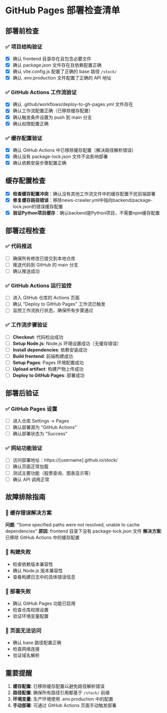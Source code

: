 # GitHub Pages 部署检查清单

## 部署前检查

### ✅ 项目结构验证
- [x] 确认 frontend 目录存在且包含必要文件
- [x] 确认 package.json 文件存在且依赖配置正确
- [x] 确认 vite.config.js 配置了正确的 base 路径 `/stock/`
- [x] 确认 .env.production 文件配置了正确的 API 地址

### ✅ GitHub Actions 工作流验证
- [x] 确认 .github/workflows/deploy-to-gh-pages.yml 文件存在
- [x] 确认工作流配置正确（已移除缓存配置）
- [x] 确认触发条件设置为 push 到 main 分支
- [x] 确认权限配置正确

### ✅ 缓存配置验证
- [x] 确认 GitHub Actions 中已移除缓存配置（解决路径解析错误）
- [x] 确认没有 package-lock.json 文件不会影响部署
- [x] 确认依赖安装步骤配置正确

## 缓存配置检查
- [x] **检查缓存配置冲突**：确认没有其他工作流文件中的缓存配置干扰前端部署
- [x] **修复缓存路径错误**：移除news-crawler.yml中指向backend/package-lock.json的错误缓存配置
- [x] **验证Python项目缓存**：确认backend是Python项目，不需要npm缓存配置

## 部署过程检查

### ✅ 代码推送
- [ ] 确保所有修改已提交到本地仓库
- [ ] 推送代码到 GitHub 的 main 分支
- [ ] 确认推送成功

### ✅ GitHub Actions 运行监控
- [ ] 进入 GitHub 仓库的 Actions 页面
- [ ] 确认 "Deploy to GitHub Pages" 工作流已触发
- [ ] 监控工作流执行状态，确保所有步骤通过

### ✅ 工作流步骤验证
- [ ] **Checkout**: 代码检出成功
- [ ] **Setup Node.js**: Node.js 环境设置成功（无缓存错误）
- [ ] **Install dependencies**: 依赖安装成功
- [ ] **Build frontend**: 前端构建成功
- [ ] **Setup Pages**: Pages 环境配置成功
- [ ] **Upload artifact**: 构建产物上传成功
- [ ] **Deploy to GitHub Pages**: 部署成功

## 部署后验证

### ✅ GitHub Pages 设置
- [ ] 进入仓库 Settings → Pages
- [ ] 确认部署源为 "GitHub Actions"
- [ ] 确认部署状态为 "Success"

### ✅ 网站功能验证
- [ ] 访问部署地址：https://[username].github.io/stock/
- [ ] 确认页面正常加载
- [ ] 测试主要功能（股票查询、图表显示等）
- [ ] 确认 API 调用正常

## 故障排除指南

### 🔧 缓存错误解决方案
**问题**: "Some specified paths were not resolved, unable to cache dependencies"
**原因**: frontend 目录下没有 package-lock.json 文件
**解决方案**: 已移除 GitHub Actions 中的缓存配置

### 🔧 构建失败
- 检查依赖版本兼容性
- 确认 Node.js 版本兼容性
- 查看构建日志中的具体错误信息

### 🔧 部署失败
- 确认 GitHub Pages 功能已启用
- 检查仓库权限设置
- 验证环境变量配置

### 🔧 页面无法访问
- 确认 base 路径配置正确
- 检查网络连接
- 验证域名解析

## 重要提醒
1. **缓存配置**: 已移除缓存配置以避免路径解析错误
2. **路径配置**: 确保所有路径引用都基于 `/stock/` 前缀
3. **环境变量**: 生产环境使用 .env.production 中的配置
4. **手动部署**: 可通过 GitHub Actions 页面手动触发部署